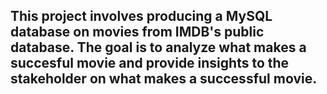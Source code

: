 ## This project involves producing a MySQL database on movies from IMDB's public database. The goal is to analyze what makes a succesful movie and provide insights to the stakeholder on what makes a successful movie.
 

